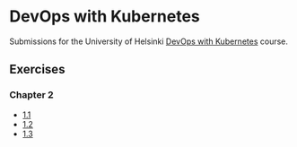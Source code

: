 # DevOps with Kubernetes

Submissions for the University of Helsinki [DevOps with Kubernetes](https://courses.mooc.fi/org/uh-cs/courses/devops-with-kubernetes) course.

## Exercises

### Chapter 2

- [1.1](https://github.com/ismomehdi/devops-with-kubernetes/tree/1.1/log-output)
- [1.2](https://github.com/ismomehdi/devops-with-kubernetes/tree/1.2/todo-app)
- [1.3](https://github.com/ismomehdi/devops-with-kubernetes/tree/1.3/log-output)
